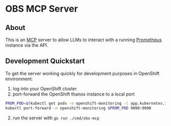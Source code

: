 # OBS MCP Server

## About

This is an [MCP](https://modelcontextprotocol.io/introduction) server to allow LLMs to interact with a running [Prometheus](https://prometheus.io/) instance via the API.

## Development Quickstart

To get the server working quickly for development purposes in OpenShift environment:

1. log into your OpenShift cluster
1. port-forward the OpenShift thanos instance to a local port
``` sh
PROM_POD=$(kubectl get pods -n openshift-monitoring -l app.kubernetes.io/instance=thanos-querier -o jsonpath="{.items[0].metadata.name}")
kubectl port-forward -n openshift-monitoring $PROM_POD 9090:9090
```

2. run the server with `go run ./cmd/obs-mcp`

